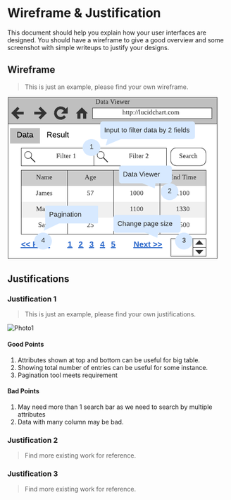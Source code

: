 # Wireframe & Justification

This document should help you explain how your user interfaces are designed. You should have a wireframe to give a good overview and some screenshot with simple writeups to justify your designs.

## Wireframe

> This is just an example, please find your own wireframe.

![Wireframe](assets/sample-wireframe-data-viewer-frontend.png)

## Justifications

### Justification 1

> This is just an example, please find your own justifications.

![Photo1](/assets/advance_front_end_data_viewer_1.png)

#### Good Points

1. Attributes shown at top and bottom can be useful for big table.
2. Showing total number of entries can be useful for some instance.
3. Pagination tool meets requirement

#### Bad Points

1. May need more than 1 search bar as we need to search by multiple attributes
2. Data with many column may be bad.

### Justification 2

> Find more existing work for reference.

### Justification 3

> Find more existing work for reference.

